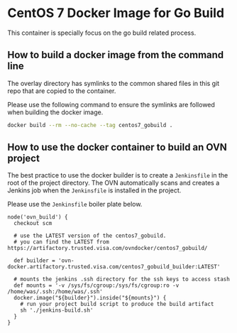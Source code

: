 # CentOS 7 Docker Image for Go Build

This container is specially focus on the go build related process.

## How to build a docker image from the command line

The overlay directory has symlinks to the common shared files in this git repo that are copied
to the container.

Please use the following command to ensure the symlinks are followed when building the docker image.

```bash
docker build --rm --no-cache --tag centos7_gobuild .
```

## How to use the docker container to build an OVN project

The best practice to use the docker builder is to create a `Jenkinsfile` in the root of
the project directory.  The OVN automatically scans and creates a Jenkins job when the `Jenkinsfile`
is installed in the project.

Please use the `Jenkinsfile` boiler plate below.

```Jenkinsfile
node('ovn_build') {
  checkout scm

  # use the LATEST version of the centos7_gobuild.
  # you can find the LATEST from https://artifactory.trusted.visa.com/ovndocker/centos7_gobuild/

  def builder = 'ovn-docker.artifactory.trusted.visa.com/centos7_gobuild_builder:LATEST'

  # mounts the jenkins .ssh directory for the ssh keys to access stash
  def mounts = '-v /sys/fs/cgroup:/sys/fs/cgroup:ro -v /home/was/.ssh:/home/was/.ssh'
  docker.image("${builder}").inside("${mounts}") {
    # run your project build script to produce the build artifact
    sh './jenkins-build.sh'
  }
}
```
